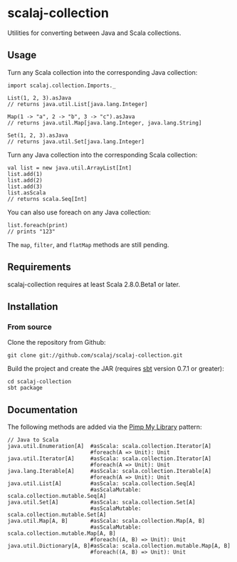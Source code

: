 # scalaj-collection

Utilities for converting between Java and Scala collections.

## Usage

Turn any Scala collection into the corresponding Java collection:

    import scalaj.collection.Imports._

    List(1, 2, 3).asJava
    // returns java.util.List[java.lang.Integer]

    Map(1 -> "a", 2 -> "b", 3 -> "c").asJava
    // returns java.util.Map[java.lang.Integer, java.lang.String]

    Set(1, 2, 3).asJava
    // returns java.util.Set[java.lang.Integer]

Turn any Java collection into the corresponding Scala collection:

    val list = new java.util.ArrayList[Int]
    list.add(1)
    list.add(2)
    list.add(3)
    list.asScala
    // returns scala.Seq[Int]

You can also use foreach on any Java collection:

    list.foreach(print)
    // prints "123"

The `map`, `filter`, and `flatMap` methods are still pending.

## Requirements

scalaj-collection requires at least Scala 2.8.0.Beta1 or later.

## Installation

<!--
### sbt

If you're using simple-build-tool, simply add the following line to your project file:

    val scalaj_collection = "org.scalaj" %% "collection" % "1.0.Beta1"

### Maven

If you're using Maven, add the following to your pom.xml:

    <dependency>
      <groupId>org.scalaj</groupId>
      <artifactId>collection</artifactId>
      <version>1.0.Beta1_${scala.version}</version>
    </dependency>

### JARs

Download the jars from http://scala-tools.org/repo-releases/org/scalaj/collection/
-->
### From source

Clone the repository from Github:

    git clone git://github.com/scalaj/scalaj-collection.git

Build the project and create the JAR (requires [sbt](http://code.google.com/p/simple-build-tool/) version 0.7.1 or greater):

    cd scalaj-collection
    sbt package

## Documentation

The following methods are added via the [Pimp My Library](http://www.artima.com/weblogs/viewpost.jsp?thread=179766) pattern:

    // Java to Scala
    java.util.Enumeration[A]  #asScala: scala.collection.Iterator[A]
                              #foreach(A => Unit): Unit
    java.util.Iterator[A]     #asScala: scala.collection.Iterator[A]
                              #foreach(A => Unit): Unit
    java.lang.Iterable[A]     #asScala: scala.collection.Iterable[A]
                              #foreach(A => Unit): Unit
    java.util.List[A]         #asScala: scala.collection.Seq[A]
                              #asScalaMutable: scala.collection.mutable.Seq[A]
    java.util.Set[A]          #asScala: scala.collection.Set[A]
                              #asScalaMutable: scala.collection.mutable.Set[A]
    java.util.Map[A, B]       #asScala: scala.collection.Map[A, B]
                              #asScalaMutable: scala.collection.mutable.Map[A, B]
                              #foreach((A, B) => Unit): Unit
    java.util.Dictionary[A, B]#asScala: scala.collection.mutable.Map[A, B]
                              #foreach((A, B) => Unit): Unit

